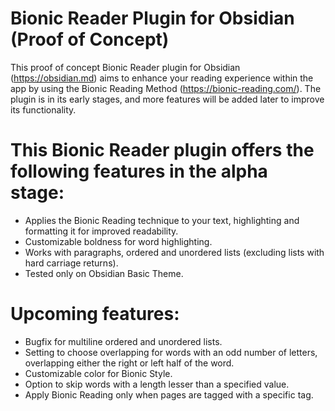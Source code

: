 # Bionic Reader Plugin for Obsidian (Proof of Concept)

This proof of concept Bionic Reader plugin for Obsidian (https://obsidian.md) aims to enhance your reading experience within the app by using the Bionic Reading Method (https://bionic-reading.com/). The plugin is in its early stages, and more features will be added later to improve its functionality.

# This Bionic Reader plugin offers the following features in the alpha stage:
- Applies the Bionic Reading technique to your text, highlighting and formatting it for improved readability.
- Customizable boldness for word highlighting.
- Works with paragraphs, ordered and unordered lists (excluding lists with hard carriage returns).
- Tested only on Obsidian Basic Theme.

# Upcoming features:
- Bugfix for multiline ordered and unordered lists.
- Setting to choose overlapping for words with an odd number of letters, overlapping either the right or left half of the word.
- Customizable color for Bionic Style.
- Option to skip words with a length lesser than a specified value.
- Apply Bionic Reading only when pages are tagged with a specific tag.

